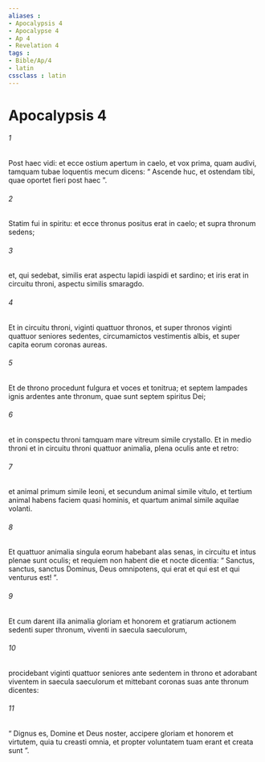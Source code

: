 ```yaml
---
aliases : 
- Apocalypsis 4
- Apocalypse 4
- Ap 4
- Revelation 4
tags : 
- Bible/Ap/4
- latin
cssclass : latin
---
```


# Apocalypsis 4

###### 1
Post haec vidi: et ecce ostium apertum in caelo, et vox prima, quam audivi, tamquam tubae loquentis mecum dicens: “ Ascende huc, et ostendam tibi, quae oportet fieri post haec ”. 
###### 2
Statim fui in spiritu: et ecce thronus positus erat in caelo; et supra thronum sedens; 
###### 3
et, qui sedebat, similis erat aspectu lapidi iaspidi et sardino; et iris erat in circuitu throni, aspectu similis smaragdo. 
###### 4
Et in circuitu throni, viginti quattuor thronos, et super thronos viginti quattuor seniores sedentes, circumamictos vestimentis albis, et super capita eorum coronas aureas. 
###### 5
Et de throno procedunt fulgura et voces et tonitrua; et septem lampades ignis ardentes ante thronum, quae sunt septem spiritus Dei; 
###### 6
et in conspectu throni tamquam mare vitreum simile crystallo. Et in medio throni et in circuitu throni quattuor animalia, plena oculis ante et retro: 
###### 7
et animal primum simile leoni, et secundum animal simile vitulo, et tertium animal habens faciem quasi hominis, et quartum animal simile aquilae volanti. 
###### 8
Et quattuor animalia singula eorum habebant alas senas, in circuitu et intus plenae sunt oculis; et requiem non habent die et nocte dicentia: “ Sanctus, sanctus, sanctus Dominus, Deus omnipotens, qui erat et qui est et qui venturus est! ”. 
###### 9
Et cum darent illa animalia gloriam et honorem et gratiarum actionem sedenti super thronum, viventi in saecula saeculorum, 
###### 10
procidebant viginti quattuor seniores ante sedentem in throno et adorabant viventem in saecula saeculorum et mittebant coronas suas ante thronum dicentes:
###### 11
“ Dignus es, Domine et Deus noster, accipere gloriam et honorem et virtutem, quia tu creasti omnia, et propter voluntatem tuam erant et creata sunt ”.
